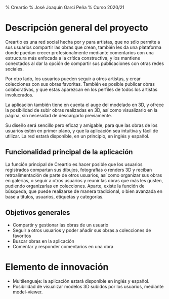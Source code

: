 % Creartio
% José Joaquín Garci Peña
% Curso 2020/21

# Descripción general del proyecto

Creartio es una red social hecha por y para artistas, que no sólo permite a sus usuarios compartir las obras que crean, también les da una plataforma donde puedan crecer profesionalmente mediante comentarios con una estructura más enfocada a la crítica constructiva, y los mantiene conectados al dar la opción de compartir sus publicaciones con otras redes sociales.

Por otro lado, los usuarios pueden seguir a otros artistas, y crear colecciones con sus obras favoritas. También es posible publicar obras colaborativas, y que estas aparezcan en los perfiles de todos los artistas involucrados.

La aplicación también tiene en cuenta el auge del modelado en 3D, y ofrece la posibilidad de subir obras realizadas en 3D, así como visualizarlo en la página, sin necesidad de descargarlo previamente.

Su diseño será sencillo pero eficaz y amigable, para que las obras de los usuarios estén en primer plano, y que la aplicación sea intuitiva y fácil de utilizar. La red estará disponible, en un principio, en inglés y español.

## Funcionalidad principal de la aplicación

La función principal de Creartio es hacer posible que los usuarios registrados compartan sus dibujos, fotografías o renders 3D y reciban retroalimentación de parte de otros usuarios, así como organizar sus obras en galerías, o seguir a otros usuarios y reunir las obras que más les gusten, pudiendo organizarlas en colecciones. Aparte, existe la función de búsqueda, que puede realizarse de manera tradicional, o bien avanzada en base a títulos, usuarios, etiquetas y categorías.

## Objetivos generales

* Compartir y gestionar las obras de un usuario
* Seguir a otros usuarios y poder añadir sus obras a colecciones de favoritos
* Buscar obras en la aplicación
* Comentar y responder comentarios en una obra

# Elemento de innovación

* Multilenguaje: la aplicación estará disponible en inglés y español.
* Posibilidad de visualizar modelos 3D subidos por los usuarios, mediante model-viewer.
